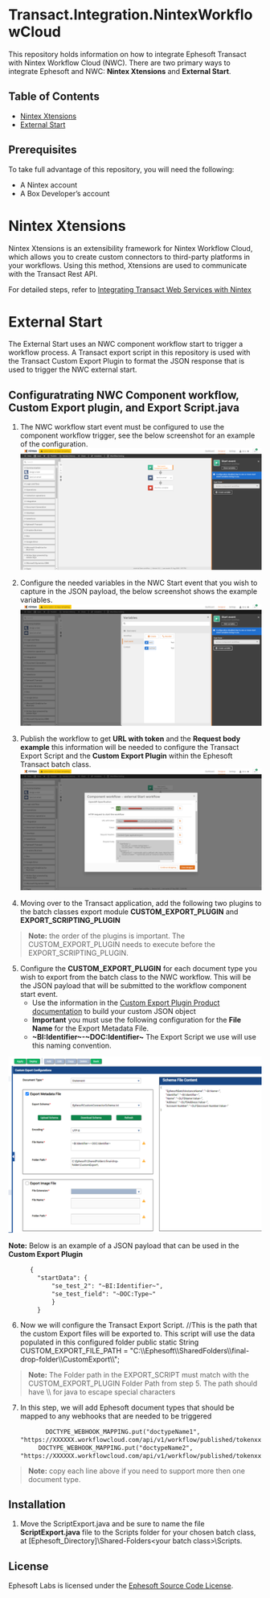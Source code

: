# Transact.Integration.NintexWorkflowCloud

This repository holds information on how to integrate Ephesoft Transact with Nintex Workflow Cloud (NWC). There are two primary ways to integrate Ephesoft and NWC: **Nintex Xtensions** and **External Start**.

## Table of Contents

- [Nintex Xtensions](#nintex-xtensions)
- [External Start](#external-start)

## Prerequisites

To take full advantage of this repository, you will need the following:
- A Nintex account
- A Box Developer’s account

# Nintex Xtensions

Nintex Xtensions is an extensibility framework for Nintex Workflow Cloud, which allows you to create custom connectors to third-party platforms in your workflows. Using this method, Xtensions are used to communicate with the Transact Rest API.

For detailed steps, refer to [Integrating Transact Web Services with Nintex](https://ephesoft.com/docs/products/transact/developers/web-services-api/web-services-integrating-nintex/)

# External Start

The External Start uses an NWC component workflow start to trigger a workflow process.
A Transact export script in this repository is used with the Transact Custom Export Plugin to format the JSON response that is used to trigger the NWC external start.

## Configuratrating NWC Component workflow, Custom Export plugin, and Export Script.java
1) The NWC workflow start event must be configured to use the component workflow trigger, see the below screenshot for an example of the configuration.
![customconnector Image](/screenshots/2.png)  

2) Configure the needed variables in the NWC Start event that you wish to capture in the JSON payload, the below screenshot shows the example variables. 
![customconnector Image](/screenshots/3.png) 

3) Publish the workflow to get **URL with token**  and the **Request body example** this information will be needed to configure the Transact Export Script and the **Custom Export Plugin** within the Ephesoft Transact batch class. 
![customconnector Image](/screenshots/4.png) 

4)  Moving over to the Transact application, add the following two plugins to the batch classes export module **CUSTOM_EXPORT_PLUGIN** and **EXPORT_SCRIPTING_PLUGIN**
> **Note:** the order of the plugins is important. The CUSTOM_EXPORT_PLUGIN needs to execute before the EXPORT_SCRIPTING_PLUGIN.
5) Configure the **CUSTOM_EXPORT_PLUGIN** for each document type you wish to export from the batch class to the NWC workflow. This will be the JSON payload that will be submitted to the workflow component start event. 
    - Use the information in the [Custom Export Plugin Product documentation](https://ephesoft.com/docs/products/transact/features-and-functions/administrator/moduleplugin-configuration/export-module/custom-export-plugin-configuration-and-user-guide/) to build your custom JSON object
    - **Important** you must use the following configuration for the **File Name** for the Export Metadata File.
    - **\~BI:Identifier\~-\~DOC:Identifier\~** The Export Script we use will use this naming convention. 
  
  ![customconnector Image](/screenshots/1.png)
  
 **Note:**  Below is an example of a JSON payload that can be used in the **Custom Export Plugin**
  
		  {
		    "startData": {
		        "se_test_2": "~BI:Identifier~",
		        "se_test_field": "~DOC:Type~"
				}
			}

6) Now we will configure the Transact Export Script. 
        //This is the path that the custom Export files will be exported to. This script will use the data populated in this configured folder
	   public static String CUSTOM_EXPORT_FILE_PATH = "C:\\\Ephesoft\\\SharedFolders\\\final-drop-folder\\\CustomExport\\\\";
> **Note:** The Folder path in the EXPORT_SCRIPT must match with the CUSTOM_EXPORT_PLUGIN Folder Path from step 5. The path should have \\\ for java to escape special characters
7) In this step, we will add Ephesoft document types that should be mapped to any webhooks that are needed to be triggered

		      DOCTYPE_WEBHOOK_MAPPING.put("doctypeName1", "https://XXXXXX.workflowcloud.com/api/v1/workflow/published/tokenxxxxxxxxxxxxxxx");
			DOCTYPE_WEBHOOK_MAPPING.put("doctypeName2", "https://XXXXXX.workflowcloud.com/api/v1/workflow/published/tokenxxxxxxxxxxxxxxx");
>**Note:** copy each line above if you need to support more then one document type.

## Installation
1) Move the ScriptExport.java and be sure to name the file **ScriptExport.java** file to the Scripts folder for your chosen batch class, at [Ephesoft_Directory]\Shared-Folders\<your batch class>\Scripts.

## License

Ephesoft Labs is licensed under the [Ephesoft Source Code License](https://github.com/Ephesoft-Labs/Transact.Integration.NintexWorkflowCloud/blob/master/LICENSE.md).